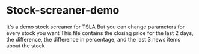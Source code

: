 # Stock-screaner-demo
It's a demo stock screaner for TSLA
But you can change parameters for every stock you want
This file contains the closing price for the last 2 days, the difference, the difference in percentage, and the last 3 news items about the stock
